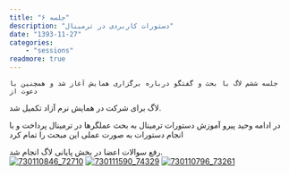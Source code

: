 ```yaml
---
title: "جلسه ۶"
description: "دستورات کاربردی در ترمینال"
date: "1393-11-27"
categories:
    - "sessions"
readmore: true
---
```

    جلسه ششم لاگ با بحث و گفتگو درباره برگزاری همایش آغاز شد و همچنین با دعوت از
لاگ برای شرکت در همایش نرم آزاد تکمیل شد.

در ادامه وحید پیرو آموزش دستورات ترمینال به بحث عملگرها در ترمینال پرداخت و با
انجام دستورات به صورت عملی این مبحث را تمام کرد

رفع سوالات اعضا در بخش پایانی لاگ انجام شد.  
[![730110846_72710](../../img/6a378866-fdbb-11e6-86dd-a088b4d860141488289206.4115298.jpg)](img/6a378866-fdbb-11e6-86dd-a088b4d860141488289206.4115298.jpg)
[![730111590_74329](../../img/6a378bf4-fdbb-11e6-86dd-a088b4d860141488289206.4115975.jpg)](img/6a378bf4-fdbb-11e6-86dd-a088b4d860141488289206.4115975.jpg)
[![730110796_73261](../../img/6a378e2e-fdbb-11e6-86dd-a088b4d860141488289206.411651.jpg)](img/6a378e2e-fdbb-11e6-86dd-a088b4d860141488289206.411651.jpg)
